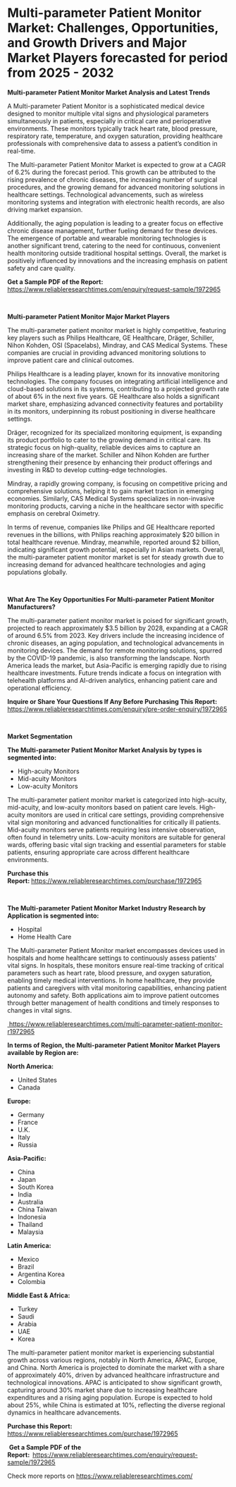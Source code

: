 <p><h1>Multi-parameter Patient Monitor Market: Challenges, Opportunities, and Growth Drivers and Major Market Players forecasted for period from 2025 - 2032</h1></p><p><strong>Multi-parameter Patient Monitor Market Analysis and Latest Trends</strong></p>
<p><p>A Multi-parameter Patient Monitor is a sophisticated medical device designed to monitor multiple vital signs and physiological parameters simultaneously in patients, especially in critical care and perioperative environments. These monitors typically track heart rate, blood pressure, respiratory rate, temperature, and oxygen saturation, providing healthcare professionals with comprehensive data to assess a patient’s condition in real-time.</p><p>The Multi-parameter Patient Monitor Market is expected to grow at a CAGR of 6.2% during the forecast period. This growth can be attributed to the rising prevalence of chronic diseases, the increasing number of surgical procedures, and the growing demand for advanced monitoring solutions in healthcare settings. Technological advancements, such as wireless monitoring systems and integration with electronic health records, are also driving market expansion. </p><p>Additionally, the aging population is leading to a greater focus on effective chronic disease management, further fueling demand for these devices. The emergence of portable and wearable monitoring technologies is another significant trend, catering to the need for continuous, convenient health monitoring outside traditional hospital settings. Overall, the market is positively influenced by innovations and the increasing emphasis on patient safety and care quality.</p></p>
<p><strong>Get a Sample PDF of the Report:&nbsp;</strong> <a href="https://www.reliableresearchtimes.com/enquiry/request-sample/1972965?utm_campaign=3187&utm_medium=2&utm_source=Github&utm_content=ia&utm_term=05032025&utm_id=multi-parameter-patient-monitor">https://www.reliableresearchtimes.com/enquiry/request-sample/1972965</a></p>
<p>&nbsp;</p>
<p><strong>Multi-parameter Patient Monitor Major Market Players</strong></p>
<p><p>The multi-parameter patient monitor market is highly competitive, featuring key players such as Philips Healthcare, GE Healthcare, Dräger, Schiller, Nihon Kohden, OSI (Spacelabs), Mindray, and CAS Medical Systems. These companies are crucial in providing advanced monitoring solutions to improve patient care and clinical outcomes.</p><p>Philips Healthcare is a leading player, known for its innovative monitoring technologies. The company focuses on integrating artificial intelligence and cloud-based solutions in its systems, contributing to a projected growth rate of about 6% in the next five years. GE Healthcare also holds a significant market share, emphasizing advanced connectivity features and portability in its monitors, underpinning its robust positioning in diverse healthcare settings.</p><p>Dräger, recognized for its specialized monitoring equipment, is expanding its product portfolio to cater to the growing demand in critical care. Its strategic focus on high-quality, reliable devices aims to capture an increasing share of the market. Schiller and Nihon Kohden are further strengthening their presence by enhancing their product offerings and investing in R&D to develop cutting-edge technologies.</p><p>Mindray, a rapidly growing company, is focusing on competitive pricing and comprehensive solutions, helping it to gain market traction in emerging economies. Similarly, CAS Medical Systems specializes in non-invasive monitoring products, carving a niche in the healthcare sector with specific emphasis on cerebral Oximetry.</p><p>In terms of revenue, companies like Philips and GE Healthcare reported revenues in the billions, with Philips reaching approximately $20 billion in total healthcare revenue. Mindray, meanwhile, reported around $2 billion, indicating significant growth potential, especially in Asian markets. Overall, the multi-parameter patient monitor market is set for steady growth due to increasing demand for advanced healthcare technologies and aging populations globally.</p></p>
<p>&nbsp;</p>
<p><strong>What Are The Key Opportunities For Multi-parameter Patient Monitor Manufacturers?</strong></p>
<p><p>The multi-parameter patient monitor market is poised for significant growth, projected to reach approximately $3.5 billion by 2028, expanding at a CAGR of around 6.5% from 2023. Key drivers include the increasing incidence of chronic diseases, an aging population, and technological advancements in monitoring devices. The demand for remote monitoring solutions, spurred by the COVID-19 pandemic, is also transforming the landscape. North America leads the market, but Asia-Pacific is emerging rapidly due to rising healthcare investments. Future trends indicate a focus on integration with telehealth platforms and AI-driven analytics, enhancing patient care and operational efficiency.</p></p>
<p><strong>Inquire or Share Your Questions If Any Before Purchasing This Report:</strong> <a href="https://www.reliableresearchtimes.com/enquiry/pre-order-enquiry/1972965?utm_campaign=3187&utm_medium=2&utm_source=Github&utm_content=ia&utm_term=05032025&utm_id=multi-parameter-patient-monitor">https://www.reliableresearchtimes.com/enquiry/pre-order-enquiry/1972965</a></p>
<p>&nbsp;</p>
<p><strong>Market Segmentation</strong></p>
<p><strong>The Multi-parameter Patient Monitor Market Analysis by types is segmented into:</strong></p>
<p><ul><li>High-acuity Monitors</li><li>Mid-acuity Monitors</li><li>Low-acuity Monitors</li></ul></p>
<p><p>The multi-parameter patient monitor market is categorized into high-acuity, mid-acuity, and low-acuity monitors based on patient care levels. High-acuity monitors are used in critical care settings, providing comprehensive vital sign monitoring and advanced functionalities for critically ill patients. Mid-acuity monitors serve patients requiring less intensive observation, often found in telemetry units. Low-acuity monitors are suitable for general wards, offering basic vital sign tracking and essential parameters for stable patients, ensuring appropriate care across different healthcare environments.</p></p>
<p><strong>Purchase this Report:&nbsp;</strong><a href="https://www.reliableresearchtimes.com/purchase/1972965?utm_campaign=3187&utm_medium=2&utm_source=Github&utm_content=ia&utm_term=05032025&utm_id=multi-parameter-patient-monitor">https://www.reliableresearchtimes.com/purchase/1972965</a></p>
<p>&nbsp;</p>
<p><strong>The Multi-parameter Patient Monitor Market Industry Research by Application is segmented into:</strong></p>
<p><ul><li>Hospital</li><li>Home Health Care</li></ul></p>
<p><p>The Multi-parameter Patient Monitor market encompasses devices used in hospitals and home healthcare settings to continuously assess patients' vital signs. In hospitals, these monitors ensure real-time tracking of critical parameters such as heart rate, blood pressure, and oxygen saturation, enabling timely medical interventions. In home healthcare, they provide patients and caregivers with vital monitoring capabilities, enhancing patient autonomy and safety. Both applications aim to improve patient outcomes through better management of health conditions and timely responses to changes in vital signs.</p></p>
<p><a href="https://www.reliableresearchtimes.com/multi-parameter-patient-monitor-r1972965?utm_campaign=3187&utm_medium=2&utm_source=Github&utm_content=ia&utm_term=05032025&utm_id=multi-parameter-patient-monitor">&nbsp;https://www.reliableresearchtimes.com/multi-parameter-patient-monitor-r1972965</a></p>
<p><strong>In terms of Region, the Multi-parameter Patient Monitor Market Players available by Region are:</strong></p>
<p>
    <p> <strong> North America: </strong>
        <ul>
            <li>United States</li>
            <li>Canada</li>
        </ul>
        </p> 
    <p> <strong> Europe: </strong>
        <ul>
            <li>Germany</li>
            <li>France</li>
            <li>U.K.</li>
            <li>Italy</li>
            <li>Russia</li>
        </ul>
        </p> 
    <p> <strong> Asia-Pacific: </strong>
        <ul>
            <li>China</li>
            <li>Japan</li>
            <li>South Korea</li>
            <li>India</li>
            <li>Australia</li>
            <li>China Taiwan</li>
            <li>Indonesia</li>
            <li>Thailand</li>
            <li>Malaysia</li>
        </ul>
        </p> 
    <p> <strong> Latin America: </strong>
        <ul>
            <li>Mexico</li>
            <li>Brazil</li>
            <li>Argentina Korea</li>
            <li>Colombia</li>
        </ul>
        </p> 
    <p> <strong> Middle East & Africa: </strong>
        <ul>
            <li>Turkey</li>
            <li>Saudi</li>
            <li>Arabia</li>
            <li>UAE</li>
            <li>Korea</li>
        </ul>
    </p>
    </p>
<p><p>The multi-parameter patient monitor market is experiencing substantial growth across various regions, notably in North America, APAC, Europe, and China. North America is projected to dominate the market with a share of approximately 40%, driven by advanced healthcare infrastructure and technological innovations. APAC is anticipated to show significant growth, capturing around 30% market share due to increasing healthcare expenditures and a rising aging population. Europe is expected to hold about 25%, while China is estimated at 10%, reflecting the diverse regional dynamics in healthcare advancements.</p></p>
<p><strong>Purchase this Report: </strong><a href="https://www.reliableresearchtimes.com/purchase/1972965?utm_campaign=3187&utm_medium=2&utm_source=Github&utm_content=ia&utm_term=05032025&utm_id=multi-parameter-patient-monitor">https://www.reliableresearchtimes.com/purchase/1972965</a></p>
<p>&nbsp;<strong>Get a Sample PDF of the Report:&nbsp;&nbsp;</strong><a href="https://www.reliableresearchtimes.com/enquiry/request-sample/1972965?utm_campaign=3187&utm_medium=2&utm_source=Github&utm_content=ia&utm_term=05032025&utm_id=multi-parameter-patient-monitor">https://www.reliableresearchtimes.com/enquiry/request-sample/1972965</a></p>
<p><strong></strong></p>
<p>Check more reports on <a href="https://www.reliableresearchtimes.com/?utm_campaign=3187&utm_medium=2&utm_source=Github&utm_content=ia&utm_term=05032025&utm_id=multi-parameter-patient-monitor">https://www.reliableresearchtimes.com/</a></p>
